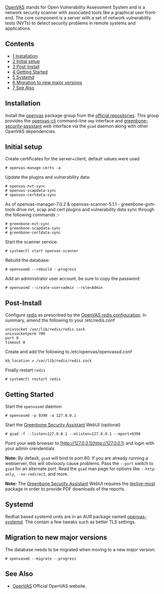[OpenVAS](http://www.openvas.org/) stands for Open Vulnerability Assessment System and is a network security scanner with associated tools like a graphical user front-end. The core component is a server with a set of network vulnerability tests (NVTs) to detect security problems in remote systems and applications.

## Contents

*   [1 Installation](#Installation)
*   [2 Initial setup](#Initial_setup)
*   [3 Post-Install](#Post-Install)
*   [4 Getting Started](#Getting_Started)
*   [5 Systemd](#Systemd)
*   [6 Migration to new major versions](#Migration_to_new_major_versions)
*   [7 See Also](#See_Also)

## Installation

Install the [openvas](https://www.archlinux.org/groups/x86_64/openvas/) package group from the [official repositories](/index.php/Official_repositories "Official repositories"). This group provides the [openvas-cli](https://www.archlinux.org/packages/?name=openvas-cli) command-line `omp` interface and [greenbone-security-assistant](https://www.archlinux.org/packages/?name=greenbone-security-assistant) web interface via the `gsad` daemon along with other OpenVAS dependencies.

## Initial setup

Create certificates for the server+client, default values were used

```
# openvas-manage-certs -a

```

Update the plugins and vulnerability data:

```
# openvas-nvt-sync
# openvas-scapdata-sync
# openvas-certdata-sync

```

As of openvas-manager-7.0.2 & openvas-scanner-5.1.1 - greenbone-gvm-tools drive nvt, scap and cert plugins and vulnerability data sync through the following commands :-

```
# greenbone-nvt-sync
# greenbone-scapdata-sync
# greenbone-certdata-sync

```

Start the scanner service:

```
# systemctl start openvas-scanner

```

Rebuild the database:

```
# openvasmd --rebuild --progress

```

Add an administrator user account, be sure to copy the password:

```
# openvasmd --create-user=admin --role=Admin

```

## Post-Install

Configure [redis](https://www.archlinux.org/packages/?name=redis) as prescribed by the [OpenVAS redis configuration](https://svn.wald.intevation.org/svn/openvas/tags/openvas-scanner-release-5.0.3/doc/redis_config.txt). In summary, amend the following to your /etc/redis.conf

```
unixsocket /var/lib/redis/redis.sock
unixsocketperm 700
port 0
timeout 0

```

Create and add the following to /etc/openvas/openvassd.conf

```
kb_location = /var/lib/redis/redis.sock

```

Finally restart `redis`

```
# systemctl restart redis

```

## Getting Started

Start the `openvasmd` daemon

```
# openvasmd -p 9390 -a 127.0.0.1

```

Start the [Greenbone Security Assistant](http://www.greenbone.net/technology/openvas.html) WebUI (optional)

```
# gsad -f --listen=127.0.0.1 --mlisten=127.0.0.1 --mport=9390

```

Point your web browser to [http://127.0.0.1](http://127.0.0.1) and login with your admin crendentials

**Note:** By default, `gsad` will bind to port 80\. If you are already running a webserver, this will obviously cause problems. Pass the `--port` switch to `gsad` for an alternate port. Read the `gsad` man page for options like `--http-only`, `--no-redirect`, and more.

**Note:** The [Greenbone Security Assistant](http://www.greenbone.net/technology/openvas.html) WebUI requires the [texlive-most](https://www.archlinux.org/groups/x86_64/texlive-most/) package in order to provide PDF downloads of the reports.

## Systemd

Redhat based systemd units are in an AUR package named [openvas-systemd](https://aur.archlinux.org/packages/openvas-systemd/). The contain a few tweaks such as better TLS settings.

## Migration to new major versions

The database needs to be migrated when moving to a new major version:

```
# openvasmd --migrate --progress

```

## See Also

*   [OpenVAS](http://www.openvas.org/) Official OpenVAS website.